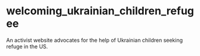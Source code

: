 # welcoming_ukrainian_children_refugee
An activist website advocates for the help of Ukrainian children seeking refuge in the US.
